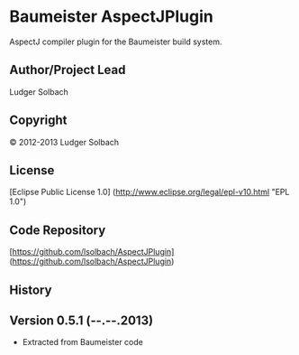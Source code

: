 Baumeister AspectJPlugin
========================

AspectJ compiler plugin for the Baumeister build system.

Author/Project Lead
-------------------
Ludger Solbach

Copyright
---------
© 2012-2013 Ludger Solbach

License
-------
[Eclipse Public License 1.0] (http://www.eclipse.org/legal/epl-v10.html "EPL 1.0")

Code Repository
---------------
[https://github.com/lsolbach/AspectJPlugin] (https://github.com/lsolbach/AspectJPlugin)

History
-------

Version 0.5.1 (--.--.2013)
--------------------------
* Extracted from Baumeister code

